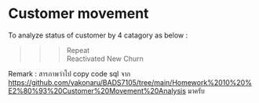 # Customer movement

To analyze status of customer by 4 catagory as below :

>>> Repeat	
    Reactivated
    New	
    Churn
    
Remark : สารภาพว่าไป copy code sql จาก https://github.com/yakonaru/BADS7105/tree/main/Homework%2010%20%E2%80%93%20Customer%20Movement%20Analysis มาครับ
